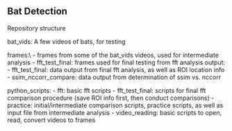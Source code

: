 ## Bat Detection

Repository structure

bat_vids: A few videos of bats, for testing

frames:\\
    - frames from some of the bat_vids videos, used for intermediate analysis
    - fft_test_final: frames used for final testing from fft analysis
output:
    - fft_test_final: data output from final fft analysis, as well as ROI location info
    - ssim_nccorr_compare: data output from determination of ssim vs. nccorr

python_scripts:
    - fft: basic fft scripts
    - fft_test_final: scripts for final fft comparison procedure (save ROI info first, then conduct comparisons)
    - practice: initial/intermediate comparison scripts, practice scripts, as well as input file from intermediate analysis
    - video_reading: basic scripts to open, read, convert videos to frames
